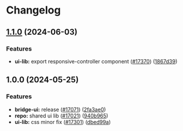 # Changelog

## [1.1.0](https://github.com/taikoxyz/taiko-mono/compare/ui-lib-v1.0.0...ui-lib-v1.1.0) (2024-06-03)


### Features

* **ui-lib:** export responsive-controller component ([#17370](https://github.com/taikoxyz/taiko-mono/issues/17370)) ([1867d39](https://github.com/taikoxyz/taiko-mono/commit/1867d39760b8c5ec0687d104013888b18b9c98ec))

## 1.0.0 (2024-05-25)

### Features

- **bridge-ui:** release ([#17071](https://github.com/taikoxyz/taiko-mono/issues/17071)) ([2fa3ae0](https://github.com/taikoxyz/taiko-mono/commit/2fa3ae0b2b2317a467709110c381878a3a9f8ec6))
- **repo:** shared ui lib ([#17021](https://github.com/taikoxyz/taiko-mono/issues/17021)) ([940b965](https://github.com/taikoxyz/taiko-mono/commit/940b9653c8c3204a82a5dc931f0c66efb775f0af))
- **ui-lib:** css minor fix ([#17301](https://github.com/taikoxyz/taiko-mono/issues/17301)) ([dbed99a](https://github.com/taikoxyz/taiko-mono/commit/dbed99ad0dca578ab5ced1145f7c73f2b2414e5c))

